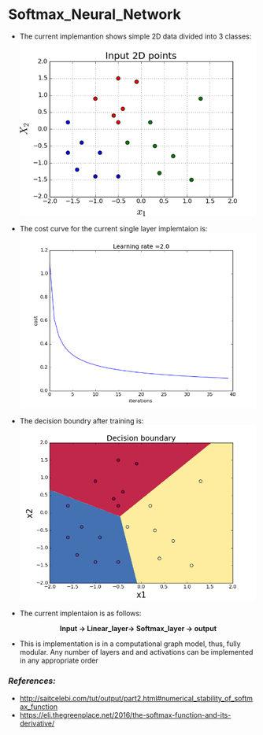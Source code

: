 # Softmax_Neural_Network

- The current implemantion shows simple 2D data divided into 3 classes:
![Data](Figure_1.png)

- The cost curve for the current single layer implemtaion is:
![Cost Curve](Figure_2.png)

- The decision boundry after training is:
![Decision Boundry](Figure_3.png)


- The current implentaion is as follows:
  **<div align="center">Input -> Linear_layer-> Softmax_layer -> output</div>**
  
- This is implementation is in a computational graph model, thus, fully modular. Any number of layers and and activations can be implemented in any appropriate order






### _References:_
- http://saitcelebi.com/tut/output/part2.html#numerical_stability_of_softmax_function
- https://eli.thegreenplace.net/2016/the-softmax-function-and-its-derivative/

